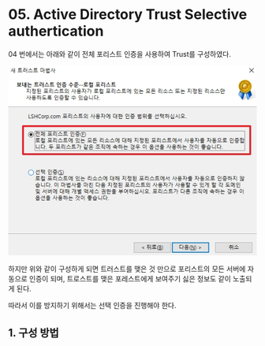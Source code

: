 # 05. Active Directory Trust Selective authertication

04 번에서는 아래와 같이 전체 포리스트 인증을 사용하여 Trust를 구성하였다.

![](/Active%20Directory/MD_Images/04_01014.jpg)  

하지만 위와 같이 구성하게 되면 트러스트를 맺은 것 만으로 포리스트의 모든 서버에 자동으로 인증이 되며, 트로스트를 맺은 포레스트에게 보여주기 싫은 정보도 같이 노출되게 된다.  

따라서 이를 방지하기 위해서는 선택 인증을 진행해야 한다.

## 1. 구성 방법